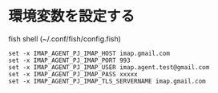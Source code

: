 # 環境変数を設定する

fish shell (~/.conf/fish/config.fish)

```
set -x IMAP_AGENT_PJ_IMAP_HOST imap.gmail.com
set -x IMAP_AGENT_PJ_IMAP_PORT 993
set -x IMAP_AGENT_PJ_IMAP_USER imap.agent.test@gmail.com
set -x IMAP_AGENT_PJ_IMAP_PASS xxxxx
set -x IMAP_AGENT_PJ_IMAP_TLS_SERVERNAME imap.gmail.com
```